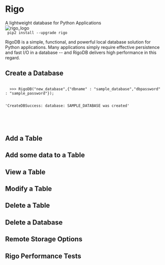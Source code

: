 # Rigo
A lightweight database for Python Applications
<br>
![rigo_logo](http://ceres-ai.com:6765/static/logo-rigo.jpg)<br>
<code>
  pip2 install --upgrade rigo
  </code>

RigoDB is a simple, functional, and powerful local database solution for Python applications. Many applications simply require effective persistence and fast I/O in a database -- and RigoDB delivers high performance in this regard.

## Create a Database

<code>
  >>> RigoDB("new_database",{"dbname" : "sample_database","dbpassword" : "sample_password"});

'CreateDBSuccess: database: SAMPLE_DATABASE was created'

  </code><br>

## Add a Table

## Add some data to a Table

## View a Table

## Modify a Table

## Delete a Table

## Delete a Database

## Remote Storage Options

## Rigo Performance Tests
